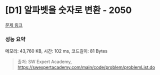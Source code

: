 # [D1] 알파벳을 숫자로 변환 - 2050 

[문제 링크](https://swexpertacademy.com/main/code/problem/problemDetail.do?contestProbId=AV5QLGxKAzQDFAUq) 

### 성능 요약

메모리: 43,760 KB, 시간: 102 ms, 코드길이: 81 Bytes



> 출처: SW Expert Academy, https://swexpertacademy.com/main/code/problem/problemList.do